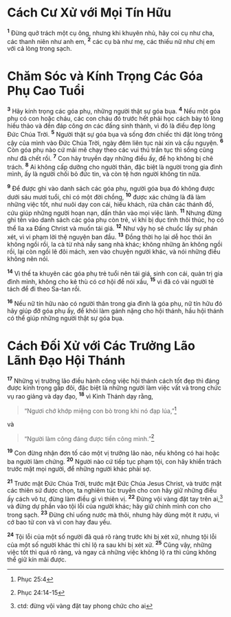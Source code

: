 # Cách Cư Xử với Mọi Tín Hữu

<sup><b>1</b></sup> Ðừng quở trách một cụ ông, nhưng khi khuyên nhủ, hãy coi cụ như cha, các thanh niên như anh em, <sup><b>2</b></sup> các cụ bà như mẹ, các thiếu nữ như chị em với cả lòng trong sạch.

# Chăm Sóc và Kính Trọng Các Góa Phụ Cao Tuổi

<sup><b>3</b></sup> Hãy kính trọng các góa phụ, những người thật sự góa bụa. <sup><b>4</b></sup> Nếu một góa phụ có con hoặc cháu, các con cháu đó trước hết phải học cách bày tỏ lòng hiếu thảo và đền đáp công ơn các đấng sinh thành, vì đó là điều đẹp lòng Ðức Chúa Trời. <sup><b>5</b></sup> Người thật sự góa bụa và sống đơn chiếc thì đặt lòng trông cậy của mình vào Ðức Chúa Trời, ngày đêm liên tục nài xin và cầu nguyện. <sup><b>6</b></sup> Còn góa phụ nào cứ mải mê chạy theo các vui thú trần tục thì sống cũng như đã chết rồi. <sup><b>7</b></sup> Con hãy truyền dạy những điều ấy, để họ không bị chê trách. <sup><b>8</b></sup> Ai không cấp dưỡng cho người thân, đặc biệt là người trong gia đình mình, ấy là người chối bỏ đức tin, và còn tệ hơn người không tin nữa.

<sup><b>9</b></sup> Ðể được ghi vào danh sách các góa phụ, người góa bụa đó không được dưới sáu mươi tuổi, chỉ có một đời chồng, <sup><b>10</b></sup> được xác chứng là đã làm những việc tốt, như nuôi dạy con cái, hiếu khách, rửa chân các thánh đồ, cứu giúp những người hoạn nạn, dấn thân vào mọi việc lành. <sup><b>11</b></sup> Nhưng đừng ghi tên vào danh sách các góa phụ còn trẻ, vì khi bị dục tình thôi thúc, họ có thể lìa xa Ðấng Christ và muốn tái giá. <sup><b>12</b></sup> Như vậy họ sẽ chuốc lấy sự phán xét, vì vi phạm lời thệ nguyện ban đầu. <sup><b>13</b></sup> Ðồng thời họ lại dễ học thói ăn không ngồi rồi, la cà từ nhà nầy sang nhà khác; không những ăn không ngồi rồi, lại còn ngồi lê đôi mách, xen vào chuyện người khác, và nói những điều không nên nói.

<sup><b>14</b></sup> Vì thế ta khuyên các góa phụ trẻ tuổi nên tái giá, sinh con cái, quản trị gia đình mình, không cho kẻ thù có cơ hội để nói xấu, <sup><b>15</b></sup> vì đã có vài người tẻ tách để đi theo Sa-tan rồi.

<sup><b>16</b></sup> Nếu nữ tín hữu nào có người thân trong gia đình là góa phụ, nữ tín hữu đó hãy giúp đỡ góa phụ ấy, để khỏi làm gánh nặng cho hội thánh, hầu hội thánh có thể giúp những người thật sự góa bụa.

# Cách Ðối Xử với Các Trưởng Lão Lãnh Ðạo Hội Thánh

<sup><b>17</b></sup> Những vị trưởng lão điều hành công việc hội thánh cách tốt đẹp thì đáng được kính trọng gấp đôi, đặc biệt là những người làm việc vất vả trong chức vụ rao giảng và dạy đạo, <sup><b>18</b></sup> vì Kinh Thánh dạy rằng,

> “Ngươi chớ khớp miệng con bò trong khi nó đạp lúa,”[^1@-eda8a996-145e-4a84-92f9-b3ae1d2ea999]

và

> “Người làm công đáng được tiền công mình.”[^2@-eda8a996-145e-4a84-92f9-b3ae1d2ea999]

<sup><b>19</b></sup> Con đừng nhận đơn tố cáo một vị trưởng lão nào, nếu không có hai hoặc ba người làm chứng. <sup><b>20</b></sup> Người nào cứ tiếp tục phạm tội, con hãy khiển trách trước mặt mọi người, để những người khác phải sợ.

<sup><b>21</b></sup> Trước mặt Ðức Chúa Trời, trước mặt Ðức Chúa Jesus Christ, và trước mặt các thiên sứ được chọn, ta nghiêm túc truyền cho con hãy giữ những điều ấy cách vô tư, đừng làm điều gì vì thiên vị. <sup><b>22</b></sup> Ðừng vội vàng đặt tay trên ai,[^1-eda8a996-145e-4a84-92f9-b3ae1d2ea999] và đừng dự phần vào tội lỗi của người khác; hãy giữ chính mình con cho trong sạch. <sup><b>23</b></sup> Ðừng chỉ uống nước mà thôi, nhưng hãy dùng một ít rượu, vì cớ bao tử con và vì con hay đau yếu.

<sup><b>24</b></sup> Tội lỗi của một số người đã quá rõ ràng trước khi bị xét xử, nhưng tội lỗi của một số người khác thì chỉ lộ ra sau khi bị xét xử. <sup><b>25</b></sup> Cũng vậy, những việc tốt thì quá rõ ràng, và ngay cả những việc không lộ ra thì cũng không thể giữ kín mãi được.

[^1-eda8a996-145e-4a84-92f9-b3ae1d2ea999]: ctd: đừng vội vàng đặt tay phong chức cho ai

[^1@-eda8a996-145e-4a84-92f9-b3ae1d2ea999]: Phục 25:4

[^2@-eda8a996-145e-4a84-92f9-b3ae1d2ea999]: Phục 24:14-15
